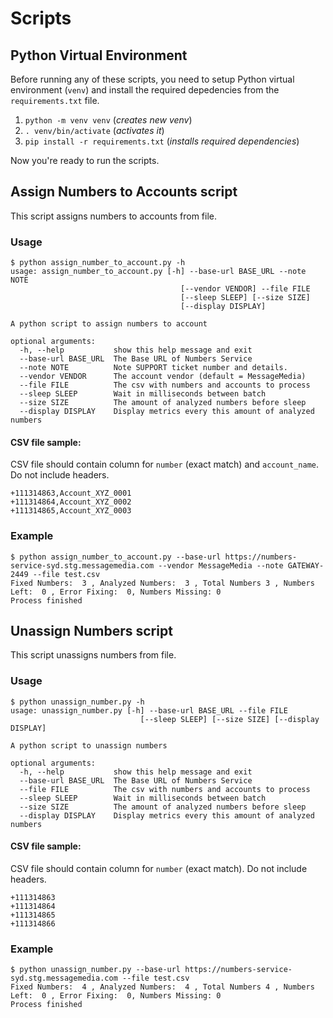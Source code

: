 # Scripts

## Python Virtual Environment

Before running any of these scripts, you need to setup Python virtual environment (`venv`) and install the required depedencies from the `requirements.txt` file.

1. `python -m venv venv` (_creates new venv_)
2. `. venv/bin/activate` (_activates it_)
3. `pip install -r requirements.txt` (_installs required dependencies_)

Now you're ready to run the scripts.

## Assign Numbers to Accounts script

This script assigns numbers to accounts from file.

### Usage

    $ python assign_number_to_account.py -h
    usage: assign_number_to_account.py [-h] --base-url BASE_URL --note NOTE
                                          [--vendor VENDOR] --file FILE
                                          [--sleep SLEEP] [--size SIZE]
                                          [--display DISPLAY]
    
    A python script to assign numbers to account
    
    optional arguments:
      -h, --help           show this help message and exit
      --base-url BASE_URL  The Base URL of Numbers Service
      --note NOTE          Note SUPPORT ticket number and details.
      --vendor VENDOR      The account vendor (default = MessageMedia)
      --file FILE          The csv with numbers and accounts to process
      --sleep SLEEP        Wait in milliseconds between batch
      --size SIZE          The amount of analyzed numbers before sleep
      --display DISPLAY    Display metrics every this amount of analyzed numbers

#### CSV file sample:

CSV file should contain column for `number` (exact match) and `account_name`. Do not include headers.

    +111314863,Account_XYZ_0001
    +111314864,Account_XYZ_0002
    +111314865,Account_XYZ_0003

### Example

    $ python assign_number_to_account.py --base-url https://numbers-service-syd.stg.messagemedia.com --vendor MessageMedia --note GATEWAY-2449 --file test.csv
    Fixed Numbers:  3 , Analyzed Numbers:  3 , Total Numbers 3 , Numbers Left:  0 , Error Fixing:  0, Numbers Missing: 0
    Process finished


## Unassign Numbers script

This script unassigns numbers from file.

### Usage

    $ python unassign_number.py -h
    usage: unassign_number.py [-h] --base-url BASE_URL --file FILE
                                 [--sleep SLEEP] [--size SIZE] [--display DISPLAY]
    
    A python script to unassign numbers
    
    optional arguments:
      -h, --help           show this help message and exit
      --base-url BASE_URL  The Base URL of Numbers Service
      --file FILE          The csv with numbers and accounts to process
      --sleep SLEEP        Wait in milliseconds between batch
      --size SIZE          The amount of analyzed numbers before sleep
      --display DISPLAY    Display metrics every this amount of analyzed numbers

#### CSV file sample:

CSV file should contain column for `number` (exact match). Do not include headers.

    +111314863
    +111314864
    +111314865
    +111314866

### Example

    $ python unassign_number.py --base-url https://numbers-service-syd.stg.messagemedia.com --file test.csv
    Fixed Numbers:  4 , Analyzed Numbers:  4 , Total Numbers 4 , Numbers Left:  0 , Error Fixing:  0, Numbers Missing: 0
    Process finished
